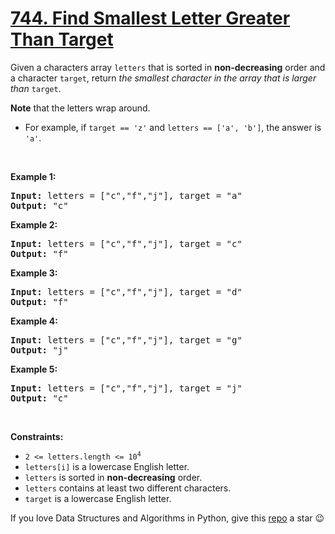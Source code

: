 # [744. Find Smallest Letter Greater Than Target][title]

<p>Given a characters array <code>letters</code> that is sorted in <strong>non-decreasing</strong> order and a character <code>target</code>, return <em>the smallest character in the array that is larger than </em><code>target</code>.</p>
<p><strong>Note</strong> that the letters wrap around.</p>
<ul>
<li>For example, if <code>target == 'z'</code> and <code>letters == ['a', 'b']</code>, the answer is <code>'a'</code>.</li>
</ul>
<p> </p>
<p><strong>Example 1:</strong></p>
<pre><strong>Input:</strong> letters = ["c","f","j"], target = "a"
<strong>Output:</strong> "c"
</pre>
<p><strong>Example 2:</strong></p>
<pre><strong>Input:</strong> letters = ["c","f","j"], target = "c"
<strong>Output:</strong> "f"
</pre>
<p><strong>Example 3:</strong></p>
<pre><strong>Input:</strong> letters = ["c","f","j"], target = "d"
<strong>Output:</strong> "f"
</pre>
<p><strong>Example 4:</strong></p>
<pre><strong>Input:</strong> letters = ["c","f","j"], target = "g"
<strong>Output:</strong> "j"
</pre>
<p><strong>Example 5:</strong></p>
<pre><strong>Input:</strong> letters = ["c","f","j"], target = "j"
<strong>Output:</strong> "c"
</pre>
<p> </p>
<p><strong>Constraints:</strong></p>
<ul>
<li><code>2 &lt;= letters.length &lt;= 10<sup>4</sup></code></li>
<li><code>letters[i]</code> is a lowercase English letter.</li>
<li><code>letters</code> is sorted in <strong>non-decreasing</strong> order.</li>
<li><code>letters</code> contains at least two different characters.</li>
<li><code>target</code> is a lowercase English letter.</li>
</ul>


If you love Data Structures and Algorithms in Python, give this [repo][me] a star :wink:

[title]: https://leetcode.com/problems/find-smallest-letter-greater-than-target
[me]: https://github.com/bumblebee211196/awesome-python-leetcode